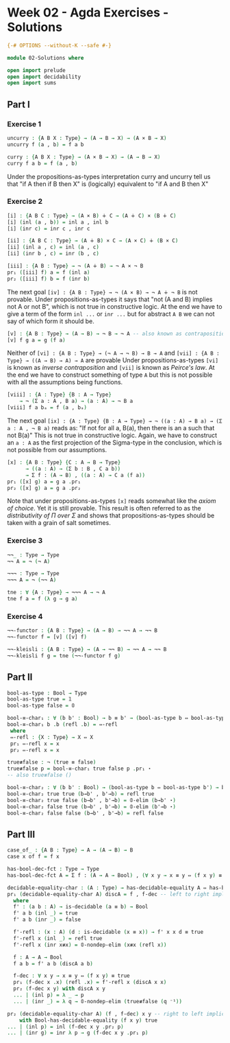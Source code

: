 # Week 02 - Agda Exercises - Solutions

```agda
{-# OPTIONS --without-K --safe #-}

module 02-Solutions where

open import prelude
open import decidability
open import sums

```

## Part I

### Exercise 1
```agda
uncurry : {A B X : Type} → (A → B → X) → (A × B → X)
uncurry f (a , b) = f a b

curry : {A B X : Type} → (A × B → X) → (A → B → X)
curry f a b = f (a , b)
```
Under the propositions-as-types interpretation curry and uncurry
tell us that "if A then if B then X"  is (logically) equivalent
to "if A and B then X"

### Exercise 2
```agda
[i] : {A B C : Type} → (A × B) ∔ C → (A ∔ C) × (B ∔ C)
[i] (inl (a , b)) = inl a , inl b
[i] (inr c) = inr c , inr c

[ii] : {A B C : Type} → (A ∔ B) × C → (A × C) ∔ (B × C)
[ii] (inl a , c) = inl (a , c)
[ii] (inr b , c) = inr (b , c)

[iii] : {A B : Type} → ¬ (A ∔ B) → ¬ A × ¬ B
pr₁ ([iii] f) a = f (inl a)
pr₂ ([iii] f) b = f (inr b)
```

The next goal `[iv] : {A B : Type} → ¬ (A × B) → ¬ A ∔ ¬ B`
is not provable. Under propositions-as-types it says that
"not (A and B) implies not A or not B", which is not true
in constructive logic. At the end we have to give a term of
the form `inl ...` or `inr ...` but for abstract `A B` we
can not say of which form it should be.
```agda
[v] : {A B : Type} → (A → B) → ¬ B → ¬ A -- also known as contraposition
[v] f g a = g (f a)
```

Neither of `[vi] : {A B : Type} → (¬ A → ¬ B) → B → A`
and `[vii] : {A B : Type} → ((A → B) → A) → A` are provable
Under propositions-as-types `[vi]` is known as *inverse contraposition*
and `[vii]` is known as *Peirce's law*. At the end we have to construct
something of type `A` but this is not possible with all the assumptions
being functions.
```agda
[viii] : {A : Type} {B : A → Type}
    → ¬ (Σ a ꞉ A , B a) → (a : A) → ¬ B a
[viii] f a bₐ = f (a , bₐ)
```
The next goal
`[ix] : {A : Type} {B : A → Type} → ¬ ((a : A) → B a) → (Σ a ꞉ A , ¬ B a)`
reads as: "If not for all a, B(a), then there is an a such that not B(a)"
This is not true in constructive logic. Again, we have to construct
an `a : A` as the first projection of the Sigma-type in the conclusion,
which is not possible from our assumptions.

```agda
[x] : {A B : Type} {C : A → B → Type}
      → ((a : A) → (Σ b ꞉ B , C a b))
      → Σ f ꞉ (A → B) , ((a : A) → C a (f a))
pr₁ ([x] g) a = g a .pr₁
pr₂ ([x] g) a = g a .pr₂
```
Note that under propositions-as-types `[x]` reads somewhat like the
*axiom of choice*. Yet it is still provable. This result is often
referred to as the *distributivity of Π over Σ* and shows that
propositions-as-types should be taken with a grain of salt sometimes.

### Exercise 3
```agda
¬¬_ : Type → Type
¬¬ A = ¬ (¬ A)

¬¬¬ : Type → Type
¬¬¬ A = ¬ (¬¬ A)

tne : ∀ {A : Type} → ¬¬¬ A → ¬ A
tne f a = f (λ g → g a)
```

### Exercise 4
```agda
¬¬-functor : {A B : Type} → (A → B) → ¬¬ A → ¬¬ B
¬¬-functor f = [v] ([v] f)

¬¬-kleisli : {A B : Type} → (A → ¬¬ B) → ¬¬ A → ¬¬ B
¬¬-kleisli f g = tne (¬¬-functor f g)
```




## Part II

```agda
bool-as-type : Bool → Type
bool-as-type true = 𝟙
bool-as-type false = 𝟘

bool-≡-char₁ : ∀ (b b' : Bool) → b ≡ b' → (bool-as-type b ⇔ bool-as-type b')
bool-≡-char₁ b .b (refl .b) = ⇔-refl
 where
 ⇔-refl : {X : Type} → X ⇔ X
 pr₁ ⇔-refl x = x
 pr₂ ⇔-refl x = x

true≢false : ¬ (true ≡ false)
true≢false p = bool-≡-char₁ true false p .pr₁ ⋆
-- also true≢false ()

bool-≡-char₂ : ∀ (b b' : Bool) → (bool-as-type b ⇔ bool-as-type b') → b ≡ b'
bool-≡-char₂ true true (b→b' , b'→b) = refl true
bool-≡-char₂ true false (b→b' , b'→b) = 𝟘-elim (b→b' ⋆)
bool-≡-char₂ false true (b→b' , b'→b) = 𝟘-elim (b'→b ⋆)
bool-≡-char₂ false false (b→b' , b'→b) = refl false
```




## Part III

```agda
case_of_ : {A B : Type} → A → (A → B) → B
case x of f = f x

has-bool-dec-fct : Type → Type
has-bool-dec-fct A = Σ f ꞉ (A → A → Bool) , (∀ x y → x ≡ y ⇔ (f x y) ≡ true)

decidable-equality-char : (A : Type) → has-decidable-equality A ⇔ has-bool-dec-fct A
pr₁ (decidable-equality-char A) discA = f , f-dec -- left to right implication
  where
  f' : (a b : A) → is-decidable (a ≡ b) → Bool
  f' a b (inl _) = true
  f' a b (inr _) = false

  f'-refl : (x : A) (d : is-decidable (x ≡ x)) → f' x x d ≡ true
  f'-refl x (inl _) = refl true
  f'-refl x (inr x≢x) = 𝟘-nondep-elim (x≢x (refl x))

  f : A → A → Bool
  f a b = f' a b (discA a b)

  f-dec : ∀ x y → x ≡ y ⇔ (f x y) ≡ true
  pr₁ (f-dec x .x) (refl .x) = f'-refl x (discA x x)
  pr₂ (f-dec x y) with discA x y
  ... | (inl p) = λ _ → p
  ... | (inr _) = λ q → 𝟘-nondep-elim (true≢false (q ⁻¹))

pr₂ (decidable-equality-char A) (f , f-dec) x y -- right to left implication
    with Bool-has-decidable-equality (f x y) true
... | (inl p) = inl (f-dec x y .pr₂ p)
... | (inr g) = inr λ p → g (f-dec x y .pr₁ p)
```
